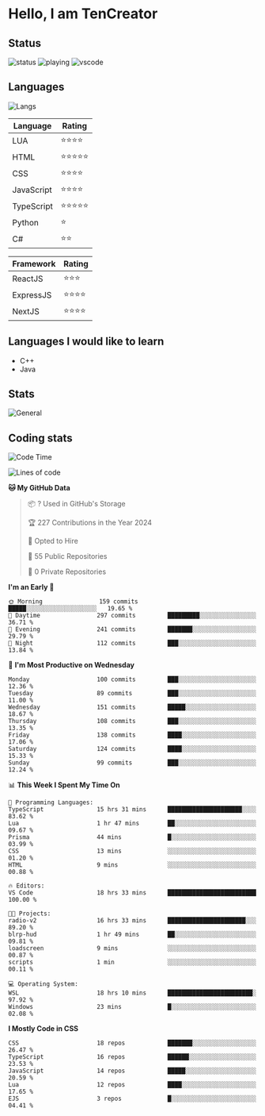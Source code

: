 # Hello, I am TenCreator

## Status
![status](https://api.statusbadges.me/badge/status/518334475038359555?simple=true&style=for-the-badge)
![playing](https://api.statusbadges.me/badge/playing/518334475038359555?style=for-the-badge)
![vscode](https://api.statusbadges.me/badge/vscode/518334475038359555?style=for-the-badge)

## Languages
![Langs](https://github-readme-stats.vercel.app/api/top-langs/?username=tencreator&layout=compact&theme=radical)


|Language|Rating|
|--------|------|
|LUA|⭐️⭐️⭐️⭐️|
|HTML|⭐️⭐️⭐️⭐️⭐️|
|CSS|⭐️⭐️⭐️⭐️|
|JavaScript|⭐️⭐️⭐️⭐️|
|TypeScript|⭐️⭐️⭐️⭐️⭐️|
|Python|⭐️|
|C#|⭐️⭐️ |

|Framework|Rating|
|--------|------|
|ReactJS|⭐️⭐️⭐|
|ExpressJS|⭐️⭐️⭐️⭐️|
|NextJS|⭐️⭐️⭐⭐️|

## Languages I would like to learn
- C++
- Java

## Stats
![General](https://github-readme-stats.vercel.app/api?username=tencreator&show_icons=true&theme=radical)

## Coding stats

<!--START_SECTION:waka-->
![Code Time](http://img.shields.io/badge/Code%20Time-238%20hrs%2033%20mins-blue)

![Lines of code](https://img.shields.io/badge/From%20Hello%20World%20I%27ve%20Written-1.3%20million%20lines%20of%20code-blue)

**🐱 My GitHub Data** 

> 📦 ? Used in GitHub's Storage 
 > 
> 🏆 227 Contributions in the Year 2024
 > 
> 💼 Opted to Hire
 > 
> 📜 55 Public Repositories 
 > 
> 🔑 0 Private Repositories 
 > 
**I'm an Early 🐤** 

```text
🌞 Morning                159 commits         █████░░░░░░░░░░░░░░░░░░░░   19.65 % 
🌆 Daytime                297 commits         █████████░░░░░░░░░░░░░░░░   36.71 % 
🌃 Evening                241 commits         ███████░░░░░░░░░░░░░░░░░░   29.79 % 
🌙 Night                  112 commits         ███░░░░░░░░░░░░░░░░░░░░░░   13.84 % 
```
📅 **I'm Most Productive on Wednesday** 

```text
Monday                   100 commits         ███░░░░░░░░░░░░░░░░░░░░░░   12.36 % 
Tuesday                  89 commits          ███░░░░░░░░░░░░░░░░░░░░░░   11.00 % 
Wednesday                151 commits         █████░░░░░░░░░░░░░░░░░░░░   18.67 % 
Thursday                 108 commits         ███░░░░░░░░░░░░░░░░░░░░░░   13.35 % 
Friday                   138 commits         ████░░░░░░░░░░░░░░░░░░░░░   17.06 % 
Saturday                 124 commits         ████░░░░░░░░░░░░░░░░░░░░░   15.33 % 
Sunday                   99 commits          ███░░░░░░░░░░░░░░░░░░░░░░   12.24 % 
```


📊 **This Week I Spent My Time On** 

```text
💬 Programming Languages: 
TypeScript               15 hrs 31 mins      █████████████████████░░░░   83.62 % 
Lua                      1 hr 47 mins        ██░░░░░░░░░░░░░░░░░░░░░░░   09.67 % 
Prisma                   44 mins             █░░░░░░░░░░░░░░░░░░░░░░░░   03.99 % 
CSS                      13 mins             ░░░░░░░░░░░░░░░░░░░░░░░░░   01.20 % 
HTML                     9 mins              ░░░░░░░░░░░░░░░░░░░░░░░░░   00.88 % 

🔥 Editors: 
VS Code                  18 hrs 33 mins      █████████████████████████   100.00 % 

🐱‍💻 Projects: 
radio-v2                 16 hrs 33 mins      ██████████████████████░░░   89.20 % 
blrp-hud                 1 hr 49 mins        ██░░░░░░░░░░░░░░░░░░░░░░░   09.81 % 
loadscreen               9 mins              ░░░░░░░░░░░░░░░░░░░░░░░░░   00.87 % 
scripts                  1 min               ░░░░░░░░░░░░░░░░░░░░░░░░░   00.11 % 

💻 Operating System: 
WSL                      18 hrs 10 mins      ████████████████████████░   97.92 % 
Windows                  23 mins             █░░░░░░░░░░░░░░░░░░░░░░░░   02.08 % 
```

**I Mostly Code in CSS** 

```text
CSS                      18 repos            ███████░░░░░░░░░░░░░░░░░░   26.47 % 
TypeScript               16 repos            ██████░░░░░░░░░░░░░░░░░░░   23.53 % 
JavaScript               14 repos            █████░░░░░░░░░░░░░░░░░░░░   20.59 % 
Lua                      12 repos            ████░░░░░░░░░░░░░░░░░░░░░   17.65 % 
EJS                      3 repos             █░░░░░░░░░░░░░░░░░░░░░░░░   04.41 % 
```




<!--END_SECTION:waka-->
